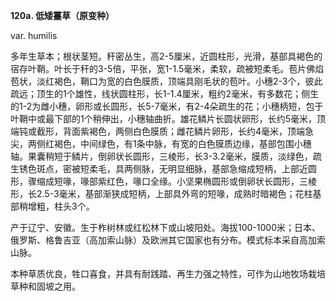 **120a. 低矮薹草（原变种）**

var. humilis

多年生草本；根状茎短。秆密丛生，高2-5厘米，近圆柱形，光滑，基部具褐色的宿存叶鞘。叶长于秆的3-5倍，平张，宽1-1.5毫米，柔软，疏被短柔毛。苞片佛焰苞状，淡红褐色，鞘口为宽的白色膜质，顶端具刚毛状的苞叶。小穗2-3个，彼此疏远；顶生的1个雄性，线状圆柱形，长1-1.4厘米，粗约2毫米，有多数花；侧生的1-2为雌小穗，卵形或长圆形，长5-7毫米，有2-4朵疏生的花；小穗柄短，包于叶鞘中或最下部的1个稍伸出，小穗轴曲折。雄花鳞片长圆状卵形，长约5毫米，顶端钝或截形，背面紫褐色，两侧白色膜质；雌花鳞片卵形，长约4毫米，顶端急尖，两侧红褐色，中间绿色，有1条中脉，有宽的白色膜质边缘，基部包围小穗轴。果囊稍短于鳞片，倒卵状长圆形，三棱形，长3-3.2毫米，膜质，淡绿色，疏生锈色斑点，密被短柔毛，具两侧脉，无明显细脉，基部急缩成短柄，上部近圆形，骤缩成短喙，喙部紫红色，喙口全缘。小坚果椭圆形或倒卵状长圆形，三棱形，长2.5-3毫米，基部渐狭成短柄，上部具外弯的短喙，成熟时暗褐色；花柱基部稍增粗，柱头3个。

产于辽宁、安徽。生于柞树林或红松林下或山坡阳处。海拔100-1000米；日本、俄罗斯、格鲁吉亚（高加索山脉）及欧洲其它国家也有分布。模式标本采自高加索山脉。

本种草质优良，牲口喜食，并具有耐践踏、再生力强之特性，可作为山地牧场栽培草种和固坡之用。
